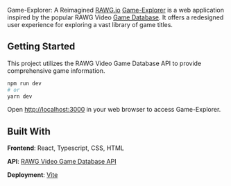 Game-Explorer: A Reimagined [RAWG.io](https://rawg.io/)
[Game-Explorer](https://game-explorer-lac-sigma.vercel.app/) is a web application inspired by the popular RAWG Video [Game Database](https://rawg.io/apidocs). It offers a redesigned user experience for exploring a vast library of game titles.

## Getting Started

This project utilizes the RAWG Video Game Database API to provide comprehensive game information.

```bash
npm run dev
# or
yarn dev
```

Open [http://localhost:3000](http://localhost:3000) in your web browser to access Game-Explorer.

## Built With

**Frontend**: React, Typescript, CSS, HTML

**API**: [RAWG Video Game Database API](https://rawg.io/apidocs)

**Deployment**: [Vite](https://vitejs.dev/)
